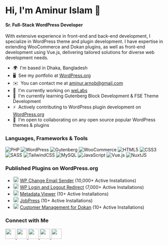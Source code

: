 Hi, I'm Aminur Islam 👋 
====================================================================================================================================

#### Sr. Full-Stack WordPress Developer
With extensive experience in front-end and back-end development, I specialize in WordPress theme and plugin development. I have expertise in extending WooCommerce and Dokan plugins, as well as front-end development using Vue.js, delivering tailored solutions for diverse web development needs.

* 🌍  I'm based in Dhaka, Bangladesh
* 🖥️  See my portfolio at [WordPress.org](http://profiles.wordpress.org/aminurislam01/#content-plugins)
* ✉️  You can contact me at [aminur.arnob@gmail.com](mailto:aminur.arnob@gmail.com)
* 🚀  I'm currently working on [weLabs](https://wedevs.com/welab/)
* 🧠  I'm currently learning Gutenberg Block Development & FSE Theme Development
* ⚡  Actively contributing to WordPress plugin development on [WordPress.org](http://profiles.wordpress.org/aminurislam01/)
* 🤝  I'm open to collaborating on any open source popular WordPress themes & plugins

### Languages, Frameworks & Tools

![PHP](https://img.shields.io/badge/php-%23777BB4.svg?style=for-the-badge&logo=php&logoColor=%23ffffff) ![WordPress](https://img.shields.io/badge/wordpress-%2321759B.svg?style=for-the-badge&logo=wordpress&logoColor=%23ffffff) ![Gutenberg](https://img.shields.io/badge/gutenberg-%23000000.svg?style=for-the-badge&logo=gutenberg&logoColor=%23ffffff) ![WooCommerce](https://img.shields.io/badge/woocommerce-%2396588A.svg?style=for-the-badge&logo=woo&logoColor=%23ffffff) ![HTML5](https://img.shields.io/badge/HTML5-%23E34F26.svg?style=for-the-badge&logo=html5&logoColor=%23ffffff) ![CSS3](https://img.shields.io/badge/css3-%231572B6.svg?style=for-the-badge&logo=css3&logoColor=white) ![SASS](https://img.shields.io/badge/SASS-hotpink.svg?style=for-the-badge&logo=SASS&logoColor=white) ![TailwindCSS](https://img.shields.io/badge/tailwindcss-%2338B2AC.svg?style=for-the-badge&logo=tailwind-css&logoColor=white) ![MySQL](https://img.shields.io/badge/mysql-%230074a3.svg?style=for-the-badge&logo=mysql&logoColor=white) ![JavaScript](https://img.shields.io/badge/javascript-%23323330.svg?style=for-the-badge&logo=javascript&logoColor=%23F7DF1E) ![Vue.js](https://img.shields.io/badge/vuejs-%2335495e.svg?style=for-the-badge&logo=vuedotjs&logoColor=%234FC08D) ![NuxtJS](https://img.shields.io/badge/Nuxt-%2300DC82?style=for-the-badge&logo=nuxt.js&logoColor=white)

<!---
<p align="left">
<a href="https://www.php.net/" target="_blank" rel="noreferrer"><img src="https://raw.githubusercontent.com/danielcranney/readme-generator/main/public/icons/skills/php-colored.svg" width="36" height="36" alt="PHP" /></a><a href="https://developer.mozilla.org/en-US/docs/Web/JavaScript" target="_blank" rel="noreferrer"><img src="https://raw.githubusercontent.com/danielcranney/readme-generator/main/public/icons/skills/javascript-colored.svg" width="36" height="36" alt="JavaScript" /></a><a href="https://git-scm.com/" target="_blank" rel="noreferrer"><img src="https://raw.githubusercontent.com/danielcranney/readme-generator/main/public/icons/skills/git-colored.svg" width="36" height="36" alt="Git" /></a><a href="https://code.visualstudio.com/" target="_blank" rel="noreferrer"><img src="https://raw.githubusercontent.com/danielcranney/readme-generator/main/public/icons/skills/visualstudiocode.svg" width="36" height="36" alt="VS Code" /></a><a href="https://developer.mozilla.org/en-US/docs/Glossary/HTML5" target="_blank" rel="noreferrer"><img src="https://raw.githubusercontent.com/danielcranney/readme-generator/main/public/icons/skills/html5-colored.svg" width="36" height="36" alt="HTML5" /></a><a href="https://reactjs.org/" target="_blank" rel="noreferrer"><img src="https://raw.githubusercontent.com/danielcranney/readme-generator/main/public/icons/skills/react-colored.svg" width="36" height="36" alt="React" /></a><a href="https://vuejs.org/" target="_blank" rel="noreferrer"><img src="https://raw.githubusercontent.com/danielcranney/readme-generator/main/public/icons/skills/vuejs-colored.svg" width="36" height="36" alt="Vue" /></a><a href="https://jquery.com/" target="_blank" rel="noreferrer"><img src="https://raw.githubusercontent.com/danielcranney/readme-generator/main/public/icons/skills/jquery-colored.svg" width="36" height="36" alt="JQuery" /></a><a href="https://www.w3.org/TR/CSS/#css" target="_blank" rel="noreferrer"><img src="https://raw.githubusercontent.com/danielcranney/readme-generator/main/public/icons/skills/css3-colored.svg" width="36" height="36" alt="CSS3" /></a><a href="https://getbootstrap.com/" target="_blank" rel="noreferrer"><img src="https://raw.githubusercontent.com/danielcranney/readme-generator/main/public/icons/skills/bootstrap-colored.svg" width="36" height="36" alt="Bootstrap" /></a><a href="https://sass-lang.com/" target="_blank" rel="noreferrer"><img src="https://raw.githubusercontent.com/danielcranney/readme-generator/main/public/icons/skills/sass-colored.svg" width="36" height="36" alt="Sass" /></a><a href="https://tailwindcss.com/" target="_blank" rel="noreferrer"><img src="https://raw.githubusercontent.com/danielcranney/readme-generator/main/public/icons/skills/tailwindcss-colored.svg" width="36" height="36" alt="TailwindCSS" /></a><a href="https://webpack.js.org/" target="_blank" rel="noreferrer"><img src="https://raw.githubusercontent.com/danielcranney/readme-generator/main/public/icons/skills/webpack-colored.svg" width="36" height="36" alt="Webpack" /></a><a href="https://wordpress.com" target="_blank" rel="noreferrer"><img src="https://raw.githubusercontent.com/danielcranney/readme-generator/main/public/icons/skills/wordpress-colored.svg" width="36" height="36" alt="Wordpress" /></a>
</p>
-->

### Published Plugins on WordPress.org

* <kbd><img src="https://ps.w.org/wp-change-email-sender/assets/icon-256x256.png" width="18" height="18" style="border-radius: 4px;" /></kbd> [WP Change Email Sender](https://wordpress.org/plugins/wp-change-email-sender/) (10,000+ Active Installations)
* <kbd><img src="https://ps.w.org/wp-login-and-logout-redirect/assets/icon-256x256.png" width="18" height="18" style="border-radius: 4px;" /></kbd> [WP Login and Logout Redirect](https://wordpress.org/plugins/wp-login-and-logout-redirect/) (7,000+ Active Installations)
* <kbd><img src="https://ps.w.org/metadata-viewer/assets/icon-256x256.jpg" width="18" height="18" style="border-radius: 4px;" /></kbd> [Metadata Viewer](https://wordpress.org/plugins/metadata-viewer/) (10+ Active Installations)
* <kbd><img src="https://ps.w.org/jobpress/assets/icon-256x256.png" width="18" height="18" style="border-radius: 4px;" /></kbd> [JobPress](https://wordpress.org/plugins/jobpress/) (10+ Active Installations)
* <kbd><img src="https://s.w.org/plugins/geopattern-icon/dokan-customers.svg" width="18" height="18" style="border-radius: 4px;" /></kbd> [Customer Management for Dokan](https://wordpress.org/plugins/dokan-customers/) (10+ Active Installations)


### Connect with Me

<p align="left"> <a href="https://www.dev.to/aiarnob" target="_blank" rel="noreferrer"> <picture> <source media="(prefers-color-scheme: dark)" srcset="https://raw.githubusercontent.com/danielcranney/readme-generator/main/public/icons/socials/devdotto-dark.svg" /> <source media="(prefers-color-scheme: light)" srcset="https://raw.githubusercontent.com/danielcranney/readme-generator/main/public/icons/socials/devdotto.svg" /> <img src="https://raw.githubusercontent.com/danielcranney/readme-generator/main/public/icons/socials/devdotto.svg" width="32" height="32" /> </picture> </a> <a href="https://www.facebook.com/aminur.arnob" target="_blank" rel="noreferrer"> <picture> <source media="(prefers-color-scheme: dark)" srcset="https://raw.githubusercontent.com/danielcranney/readme-generator/main/public/icons/socials/facebook-dark.svg" /> <source media="(prefers-color-scheme: light)" srcset="https://raw.githubusercontent.com/danielcranney/readme-generator/main/public/icons/socials/facebook.svg" /> <img src="https://raw.githubusercontent.com/danielcranney/readme-generator/main/public/icons/socials/facebook.svg" width="32" height="32" /> </picture> </a> <a href="https://www.github.com/aminurislamarnob" target="_blank" rel="noreferrer"> <picture> <source media="(prefers-color-scheme: dark)" srcset="https://raw.githubusercontent.com/danielcranney/readme-generator/main/public/icons/socials/github-dark.svg" /> <source media="(prefers-color-scheme: light)" srcset="https://raw.githubusercontent.com/danielcranney/readme-generator/main/public/icons/socials/github.svg" /> <img src="https://raw.githubusercontent.com/danielcranney/readme-generator/main/public/icons/socials/github.svg" width="32" height="32" /> </picture> </a> <a href="https://www.linkedin.com/in/aminur-islam-arnob" target="_blank" rel="noreferrer"> <picture> <source media="(prefers-color-scheme: dark)" srcset="https://raw.githubusercontent.com/danielcranney/readme-generator/main/public/icons/socials/linkedin-dark.svg" /> <source media="(prefers-color-scheme: light)" srcset="https://raw.githubusercontent.com/danielcranney/readme-generator/main/public/icons/socials/linkedin.svg" /> <img src="https://raw.githubusercontent.com/danielcranney/readme-generator/main/public/icons/socials/linkedin.svg" width="32" height="32" /> </picture> </a> <a href="https://www.x.com/AminurIslamArno" target="_blank" rel="noreferrer"> <picture> <source media="(prefers-color-scheme: dark)" srcset="https://raw.githubusercontent.com/danielcranney/readme-generator/main/public/icons/socials/twitter-dark.svg" /> <source media="(prefers-color-scheme: light)" srcset="https://raw.githubusercontent.com/danielcranney/readme-generator/main/public/icons/socials/twitter.svg" /> <img src="https://raw.githubusercontent.com/danielcranney/readme-generator/main/public/icons/socials/twitter.svg" width="32" height="32" /> </picture> </a></p>
